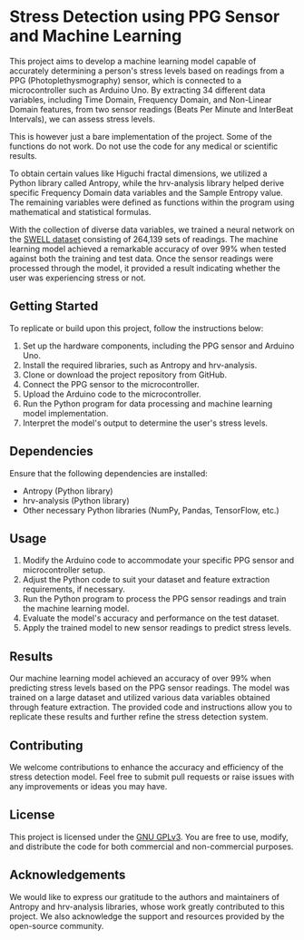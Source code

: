 # Stress Detection using PPG Sensor and Machine Learning

This project aims to develop a machine learning model capable of accurately determining a person's stress levels based on readings from a PPG (Photoplethysmography) sensor, which is connected to a microcontroller such as Arduino Uno. By extracting 34 different data variables, including Time Domain, Frequency Domain, and Non-Linear Domain features, from two sensor readings (Beats Per Minute and InterBeat Intervals), we can assess stress levels. 

This is however just a bare implementation of the project. Some of the functions do not work. Do not use the code for any medical or scientific results.

To obtain certain values like Higuchi fractal dimensions, we utilized a Python library called Antropy, while the hrv-analysis library helped derive specific Frequency Domain data variables and the Sample Entropy value. The remaining variables were defined as functions within the program using mathematical and statistical formulas.

With the collection of diverse data variables, we trained a neural network on the [SWELL dataset](https://www.kaggle.com/datasets/qiriro/swell-heart-rate-variability-hrv) consisting of 264,139 sets of readings. The machine learning model achieved a remarkable accuracy of over 99% when tested against both the training and test data. Once the sensor readings were processed through the model, it provided a result indicating whether the user was experiencing stress or not.

## Getting Started

To replicate or build upon this project, follow the instructions below:

1. Set up the hardware components, including the PPG sensor and Arduino Uno.
2. Install the required libraries, such as Antropy and hrv-analysis.
3. Clone or download the project repository from GitHub.
4. Connect the PPG sensor to the microcontroller.
5. Upload the Arduino code to the microcontroller.
6. Run the Python program for data processing and machine learning model implementation.
7. Interpret the model's output to determine the user's stress levels.

## Dependencies

Ensure that the following dependencies are installed:

- Antropy (Python library)
- hrv-analysis (Python library)
- Other necessary Python libraries (NumPy, Pandas, TensorFlow, etc.)

## Usage

1. Modify the Arduino code to accommodate your specific PPG sensor and microcontroller setup.
2. Adjust the Python code to suit your dataset and feature extraction requirements, if necessary.
3. Run the Python program to process the PPG sensor readings and train the machine learning model.
4. Evaluate the model's accuracy and performance on the test dataset.
5. Apply the trained model to new sensor readings to predict stress levels.

## Results

Our machine learning model achieved an accuracy of over 99% when predicting stress levels based on the PPG sensor readings. The model was trained on a large dataset and utilized various data variables obtained through feature extraction. The provided code and instructions allow you to replicate these results and further refine the stress detection system.

## Contributing

We welcome contributions to enhance the accuracy and efficiency of the stress detection model. Feel free to submit pull requests or raise issues with any improvements or ideas you may have.

## License

This project is licensed under the [GNU GPLv3](LICENSE). You are free to use, modify, and distribute the code for both commercial and non-commercial purposes.

## Acknowledgements

We would like to express our gratitude to the authors and maintainers of Antropy and hrv-analysis libraries, whose work greatly contributed to this project. We also acknowledge the support and resources provided by the open-source community.


